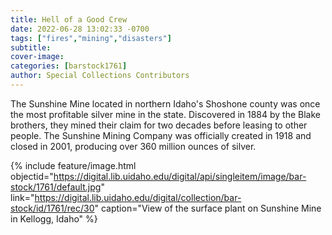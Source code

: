 ```yaml
---
title: Hell of a Good Crew
date: 2022-06-28 13:02:33 -0700
tags: ["fires","mining","disasters"]
subtitle: 
cover-image: 
categories: [barstock1761]
author: Special Collections Contributors
---
```


The Sunshine Mine located in northern Idaho's Shoshone county was once the most profitable silver mine in the state. Discovered in 1884 by the Blake brothers, they mined their claim for two decades before leasing to other people. The Sunshine Mining Company was officially created in 1918 and closed in 2001, producing over 360 million ounces of silver. 

{% include feature/image.html objectid="https://digital.lib.uidaho.edu/digital/api/singleitem/image/bar-stock/1761/default.jpg" link="https://digital.lib.uidaho.edu/digital/collection/bar-stock/id/1761/rec/30" caption="View of the surface plant on Sunshine Mine in Kellogg, Idaho" %}